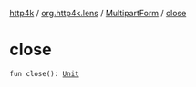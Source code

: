 [http4k](../../index.md) / [org.http4k.lens](../index.md) / [MultipartForm](index.md) / [close](./close.md)

# close

`fun close(): `[`Unit`](https://kotlinlang.org/api/latest/jvm/stdlib/kotlin/-unit/index.html)